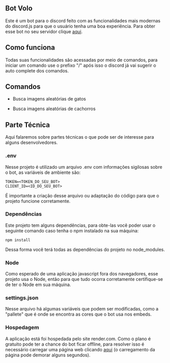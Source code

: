 ## Bot  Volo

Este é um bot para o discord feito com as funcionalidades mais modernas do discord.js para que o usuário tenha uma boa experiência. Para obter esse bot no seu servidor clique [aqui](https://discord.com/api/oauth2/authorize?client_id=1176247232715030538&permissions=8&scope=bot).

## Como funciona

Todas suas funcionalidades são acessadas por meio de comandos, para iniciar um comando use o prefixo "/" após isso o discord já vai sugerir o auto complete dos comandos.

## Comandos

- Busca imagens aleatórias de gatos

- Busca imagens aleatórias de cachorros

## Parte Técnica

Aqui falaremos sobre partes técnicas o que pode ser de interesse para alguns desenvolvedores.

### .env

Nesse projeto é utilizado um arquivo .env com informações sigilosas sobre o bot, as variáveis de ambiente são:

```env
TOKEN=<TOKEN_DO_SEU_BOT>
CLIENT_ID=<ID_DO_SEU_BOT>
```

É importante a criação desse arquivo ou adaptação do código para que o projeto funcione corretamente.

### Dependências 

Este projeto tem alguns dependências, para obte-las você poder usar o seguinte comando caso tenha o npm instalado na sua máquina:

```terminal
npm install
```

Dessa forma você terá todas as dependências do projeto no node_modules. 

### Node

Como esperado de uma aplicação javascript fora dos navegadores, esse projeto usa o Node, então para que tudo ocorra corretamente certifique-se de ter o Node em sua máquina.

### settings.json

Nesse arquivo há algumas variáveis que podem ser modificadas, como a "pallete" que é onde se encontra as cores que o bot usa nos embeds.

### Hospedagem

A aplicação está foi hospedada pelo site render.com. Como o plano é gratuito pode ter a chance do bot ficar offline, para resolver isso é necessário carregar uma página web clicando [aqui](https://volo-bot.onrender.com/) (o carregamento da página pode demorar alguns segundos).
